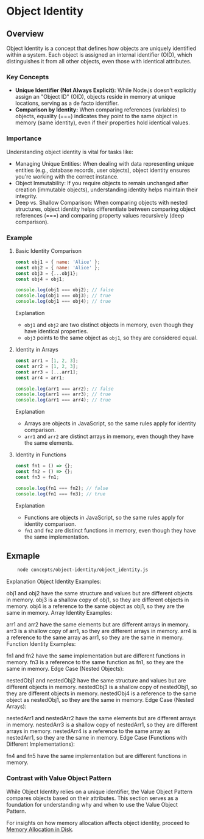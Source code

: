 # Object Identity

## Overview

Object Identity is a concept that defines how objects are uniquely identified within a system. Each object is assigned an internal identifier (OID), which distinguishes it from all other objects, even those with identical attributes.

### Key Concepts

- **Unique Identifier (Not Always Explicit):** While Node.js doesn't explicitly assign an "Object ID" (OID), objects reside in memory at unique locations, serving as a de facto identifier.
- **Comparison by Identity:** When comparing references (variables) to objects, equality (===) indicates they point to the same object in memory (same identity), even if their properties hold identical values.


### Importance

Understanding object identity is vital for tasks like:

- Managing Unique Entities: When dealing with data representing unique entities (e.g., database records, user objects), object identity ensures you're working with the correct instance.
- Object Immutability: If you require objects to remain unchanged after creation (immutable objects), understanding identity helps maintain their integrity.
- Deep vs. Shallow Comparison: When comparing objects with nested structures, object identity helps differentiate between comparing object references (===) and comparing property values recursively (deep comparison).

### Example
    
1. Basic Identity Comparison

    ```javascript
    const obj1 = { name: 'Alice' };
    const obj2 = { name: 'Alice' };
    const obj3 = {...obj1};
    const obj4 = obj1;

    console.log(obj1 === obj2); // false
    console.log(obj1 === obj3); // true
    console.log(obj1 === obj4); // true
    ```

    Explanation

    - `obj1` and `obj2` are two distinct objects in memory, even though they have identical properties.
    - `obj3` points to the same object as `obj1`, so they are considered equal.

2. Identity in Arrays

    ```javascript
    const arr1 = [1, 2, 3];
    const arr2 = [1, 2, 3];
    const arr3 = [...arr1];
    const arr4 = arr1;

    console.log(arr1 === arr2); // false
    console.log(arr1 === arr3); // true
    console.log(arr1 === arr4); // true
    ```

    Explanation
    
    - Arrays are objects in JavaScript, so the same rules apply for identity comparison.
    - `arr1` and `arr2` are distinct arrays in memory, even though they have the same elements.

3. Identity in Functions

    ```javascript
    const fn1 = () => {};
    const fn2 = () => {};
    const fn3 = fn1;

    console.log(fn1 === fn2); // false
    console.log(fn1 === fn3); // true
    ```

    Explanation

    - Functions are objects in JavaScript, so the same rules apply for identity comparison.
    - `fn1` and `fn2` are distinct functions in memory, even though they have the same implementation.

## Exmaple

```sh
    node concepts/object-identity/object_identity.js
```

Explanation
Object Identity Examples:

obj1 and obj2 have the same structure and values but are different objects in memory.
obj3 is a shallow copy of obj1, so they are different objects in memory.
obj4 is a reference to the same object as obj1, so they are the same in memory.
Array Identity Examples:

arr1 and arr2 have the same elements but are different arrays in memory.
arr3 is a shallow copy of arr1, so they are different arrays in memory.
arr4 is a reference to the same array as arr1, so they are the same in memory.
Function Identity Examples:

fn1 and fn2 have the same implementation but are different functions in memory.
fn3 is a reference to the same function as fn1, so they are the same in memory.
Edge Case (Nested Objects):

nestedObj1 and nestedObj2 have the same structure and values but are different objects in memory.
nestedObj3 is a shallow copy of nestedObj1, so they are different objects in memory.
nestedObj4 is a reference to the same object as nestedObj1, so they are the same in memory.
Edge Case (Nested Arrays):

nestedArr1 and nestedArr2 have the same elements but are different arrays in memory.
nestedArr3 is a shallow copy of nestedArr1, so they are different arrays in memory.
nestedArr4 is a reference to the same array as nestedArr1, so they are the same in memory.
Edge Case (Functions with Different Implementations):

fn4 and fn5 have the same implementation but are different functions in memory.

### Contrast with Value Object Pattern

While Object Identity relies on a unique identifier, the Value Object Pattern compares objects based on their attributes. This section serves as a foundation for understanding why and when to use the Value Object Pattern.

For insights on how memory allocation affects object identity, proceed to [Memory Allocation in Disk](../memory-allocation-in-disk/README.md).
